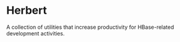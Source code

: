 # Herbert

A collection of utilities that increase productivity for HBase-related development activities.
